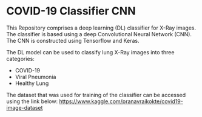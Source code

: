 # COVID-19 Classifier CNN

This Repository comprises a deep learning (DL) classifier for X-Ray images. The classifier is based using a deep Convolutional Neural Network (CNN). The CNN is constructed using Tensorflow and Keras.

The DL model can be used to classify lung X-Ray images into three categories:
- COVID-19
- Viral Pneumonia
- Healthy Lung

The dataset that was used for training of the classifier can be accessed using the link below:
https://www.kaggle.com/pranavraikokte/covid19-image-dataset
